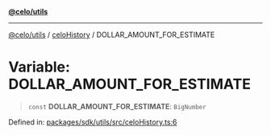 [**@celo/utils**](../../README.md)

***

[@celo/utils](../../README.md) / [celoHistory](../README.md) / DOLLAR\_AMOUNT\_FOR\_ESTIMATE

# Variable: DOLLAR\_AMOUNT\_FOR\_ESTIMATE

> `const` **DOLLAR\_AMOUNT\_FOR\_ESTIMATE**: `BigNumber`

Defined in: [packages/sdk/utils/src/celoHistory.ts:6](https://github.com/celo-org/developer-tooling/blob/master/packages/sdk/utils/src/celoHistory.ts#L6)
